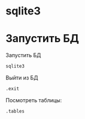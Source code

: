 # sqlite3

# Запустить БД

Запустить БД

```bash
sqlite3
```

Выйти из БД

```bash
.exit
```

Посмотреть таблицы:

```bash
.tables
```
